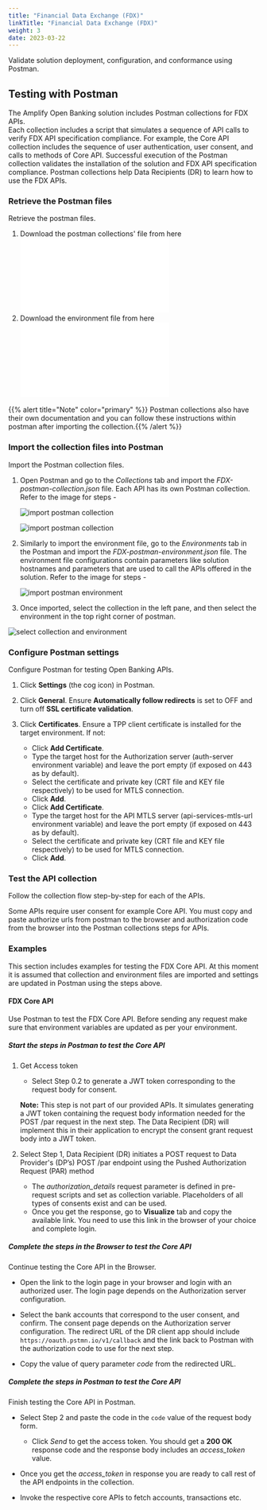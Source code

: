 ```yaml
---
title: "Financial Data Exchange (FDX)"
linkTitle: "Financial Data Exchange (FDX)"
weight: 3
date: 2023-03-22
---
```


Validate solution deployment, configuration, and conformance using Postman.

## Testing with Postman

The Amplify Open Banking solution includes Postman collections for FDX APIs.  
Each collection includes a script that simulates a sequence of API calls to verify FDX API specification compliance. For example, the Core API collection includes the sequence of user authentication, user consent, and calls to methods of Core API. Successful execution of the Postman collection validates the installation of the solution and FDX API specification compliance. Postman collections help Data Recipients (DR) to learn how to use the FDX APIs.

### Retrieve the Postman files

Retrieve the postman files.

1. Download the postman collections' file from here ![Postman Collection](/postman-collection/FDX-Demo-postman-collection.json) 
2. Download the environment file from here ![Postman Environment File](/postman-collection/FDX-Demo-postman-environment.json)

{{% alert title="Note" color="primary" %}} Postman collections also have their own documentation and you can follow these instructions within postman after importing the collection.{{% /alert %}}

### Import the collection files into Postman

Import the Postman collection files.

1. Open Postman and go to the *Collections* tab and import the *FDX-postman-collection.json* file. Each API has its own Postman collection.
  Refer to the image for steps -

   ![import postman collection](/Images/import_collection.png)

   ![import postman collection](/Images/import_collection_step2.png)

2. Similarly to import the environment file, go to the *Environments* tab in the Postman and import the *FDX-postman-environment.json* file. The environment file configurations contain parameters like solution hostnames and parameters that are used to call the APIs offered in the solution.
   Refer to the image for steps -

   ![import postman environment](/Images/import_environment.png)

3. Once imported, select the collection in the left pane, and then select the environment in the top right corner of postman.

  ![select collection and environment](/Images/import_collection_set_env.png)
### Configure Postman settings

Configure Postman for testing Open Banking APIs.

1. Click **Settings** (the cog icon) in Postman.

2. Click **General**. Ensure **Automatically follow redirects** is set to OFF and turn off **SSL certificate validation**.

3. Click **Certificates**. Ensure a TPP client certificate is installed for the target environment. If not:
    * Click **Add Certificate**.
    * Type the target host for the Authorization server (auth-server environment variable) and leave the port empty (if exposed on 443 as by default).
    * Select the certificate and private key (CRT file and KEY file respectively) to be used for MTLS connection.
    * Click **Add**.
    * Click **Add Certificate**.
    * Type the target host for the API MTLS server (api-services-mtls-url environment variable) and leave the port empty (if exposed on 443 as by default).
    * Select the certificate and private key (CRT file and KEY file respectively) to be used for MTLS connection.
    * Click **Add**.

### Test the API collection

Follow the collection flow step-by-step for each of the APIs.

Some APIs require user consent for example Core API. You must copy and paste authorize urls from postman to the browser and authorization code from the browser into the Postman collections steps for APIs.

### Examples

This section includes examples for testing the FDX Core API. At this moment it is assumed that collection and environment files are imported   and settings are updated in Postman using the steps above.

#### FDX Core API

Use Postman to test the FDX Core API. Before sending any request make sure that environment variables are updated as per your environment.

##### Start the steps in Postman to test the Core API

1. Get Access token 
   * Select Step 0.2 to generate a JWT token corresponding to the request body for consent.
   
   **Note:** This step is not part of our provided APIs. It simulates generating a JWT token containing the request body information needed for the POST /par request in the next step. The Data Recipient (DR) will implement this in their application to encrypt the consent grant request body into a JWT token. 
   
2. Select Step 1, Data Recipient (DR) initiates a POST request to Data Provider's (DP’s) POST /par endpoint using the Pushed Authorization Request (PAR) method
    * The *authorization_details* request parameter is defined in pre-request scripts and set as collection variable. Placeholders of all types of consents exist and can be used.
    * Once you get the response, go to **Visualize** tab and copy the available link. You need to use this link in the browser of your choice and complete login.

##### Complete the steps in the Browser to test the Core API

Continue testing the Core API in the Browser.

* Open the link to the login page in your browser and login with an authorized user. The login page depends on the Authorization server configuration.

* Select the bank accounts that correspond to the user consent, and confirm. The consent page depends on the Authorization server configuration.
The redirect URL of the DR client app should include `https://oauth.pstmn.io/v1/callback` and the link back to Postman with the authorization code to use for the next step.

* Copy the value of query parameter *code* from the redirected URL.

##### Complete the steps in Postman to test the Core API

Finish testing the Core API in Postman.

* Select Step 2 and paste the code in the `code` value of the request body form.
    * Click *Send* to get the access token. You should get a **200 OK** response code and the response body includes an *access_token* value.

* Once you get the *access_token* in response you are ready to call rest of the API endpoints in the collection.
* Invoke the respective core APIs to fetch accounts, transactions etc.